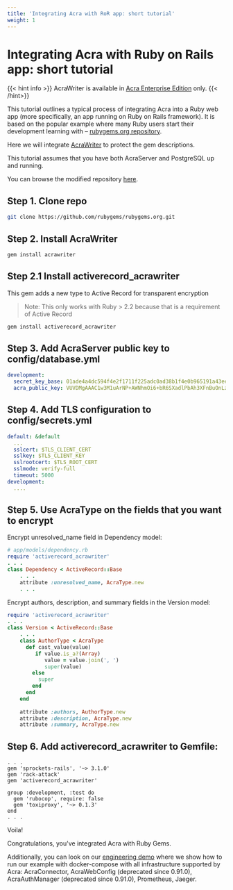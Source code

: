 ```yaml
---
title: 'Integrating Acra with RoR app: short tutorial'
weight: 1
---
```


# Integrating Acra with Ruby on Rails app: short tutorial

{{< hint info >}}
AcraWriter is available in [Acra Enterprise Edition](/acra/enterprise-edition/) only.
{{< /hint>}}


This tutorial outlines a typical process of integrating Acra into a Ruby web app (more specifically, an 
app running on Ruby on Rails framework). It is based on the popular example where many Ruby users start their
development learning with – [rubygems.org repository](https://github.com/rubygems/rubygems.org).

Here we will integrate [AcraWriter](/acra/acra-in-depth/architecture/sdks/acrawriter/) to protect the
gem descriptions.

This tutorial assumes that you have both AcraServer and PostgreSQL up and running.

You can browse the modified repository [here](https://github.com/cossacklabs/rubygems.org).

## Step 1. Clone repo
```bash
git clone https://github.com/rubygems/rubygems.org.git
```
## Step 2. Install AcraWriter

```bash
gem install acrawriter
```

## Step 2.1 Install activerecord_acrawriter
This gem adds a new type to Active Record for transparent encryption

> Note: This only works with Ruby > 2.2 because that is a requirement of Active Record


```bash
gem install activerecord_acrawriter
```

## Step 3. Add AcraServer public key to config/database.yml
```yaml
development:
  secret_key_base: 01ade4a4dc594f4e2f1711f225adc0ad38b1f4e0b965191a43eea8a658a97d8d5f7a1255791c491f14ca638d4bbc7d82d8990040e266e3d898670605f2e5676f
  acra_public_key: VUVDMgAAAC1w3M1uArNP+AWNhmOi6+bR6SXadlPbAh3XFnBuOnLziPeHn70T # base64
```


## Step 4. Add TLS configuration to config/secrets.yml
```yaml
default: &default
  ...
  sslcert: $TLS_CLIENT_CERT
  sslkey: $TLS_CLIENT_KEY
  sslrootcert: $TLS_ROOT_CERT
  sslmode: verify-full
  timeout: 5000
development:
  ....
```

## Step 5. Use AcraType on the fields that you want to encrypt

Encrypt unresolved_name field in Dependency model:

```ruby
# app/models/dependency.rb
require 'activerecord_acrawriter'
. . .
class Dependency < ActiveRecord::Base
    . . .
    attribute :unresolved_name, AcraType.new
    . . .
```

Encrypt authors, description, and summary fields in the Version model:
```ruby
require 'activerecord_acrawriter'
. . .
class Version < ActiveRecord::Base
    . . .
    class AuthorType < AcraType
      def cast_value(value)
         if value.is_a?(Array)
            value = value.join(', ')
            super(value)
        else
          super
        end
      end
    end
 
    attribute :authors, AuthorType.new
    attribute :description, AcraType.new
    attribute :summary, AcraType.new
```

## Step 6. Add activerecord_acrawriter to Gemfile:

```gemfile
. . .
gem 'sprockets-rails', '~> 3.1.0'
gem 'rack-attack'
gem 'activerecord_acrawriter'

group :development, :test do
  gem 'rubocop', require: false
  gem 'toxiproxy', '~> 0.1.3'
end
. . .
```    

Voila!

Congratulations, you've integrated Acra with Ruby Gems.

Additionally, you can look on our [engineering demo](https://github.com/cossacklabs/acra-engineering-demo#example-4-protecting-data-in-a-rails-application) 
where we show how to run our example with docker-compose with all infrastructure supported by Acra: 
AcraConnector, AcraWebConfig (deprecated since 0.91.0), AcraAuthManager (deprecated since 0.91.0), Prometheus, Jaeger.
